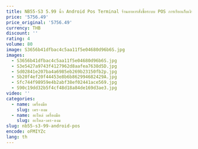```yaml
---
title: NB55-S3 5.99 นิ้ว Android Pos Terminal ร้านอาหารสั่งซื้อระบบ POS การเรียกเก็บเงินแบบใช้มือถือราคาประหยัด
price: '5756.49'
price_original: '5756.49'
currency: THB
discount: ''
rating: 4
volume: 80
image: S3656b41dfbac4c5aa11f5e04680d96b6S.jpg
images:
  - S3656b41dfbac4c5aa11f5e04680d96b6S.jpg
  - S3e5427a9743f4127962d8aafea7638d5D.jpg
  - Sd02841e207ba4a6985eb269b23150fb2p.jpg
  - Sb20f4ef20f44453e8b6b862994682429A.jpg
  - Sfc744f98959e4b2abf38ef02441ace569.jpg
  - S90c19dd32b5f4cf48d18a84de169d3ae3.jpg
video: ''
categories:
  - name: เครื่องมือ
    slug: เคร-องม
  - name: อะไหล่ เครื่องมือ
    slug: อะไหล-เคร-องม
slug: nb55-s3-99-android-pos
encode: oFMIYZc
lang: th
---
```

  